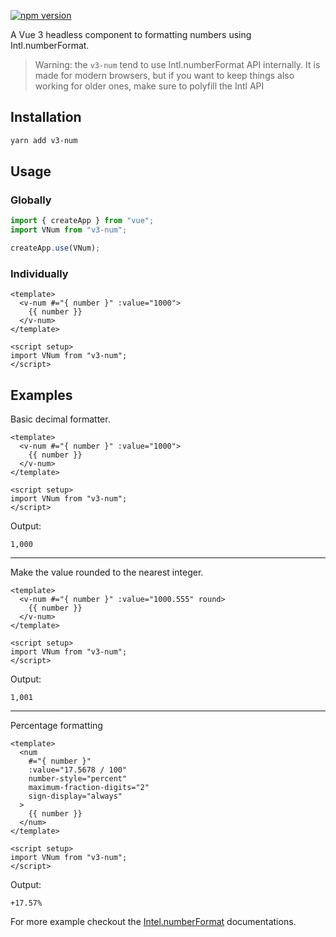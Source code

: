 [![npm version](https://badge.fury.io/js/v3-num.svg)](https://badge.fury.io/js/v3-num)

A Vue 3 headless component to formatting numbers using Intl.numberFormat.

> Warning: the `v3-num` tend to use Intl.numberFormat API internally. It is made for modern browsers, but if you want to keep things also working for older ones, make sure to polyfill the Intl API

## Installation

```bash
yarn add v3-num
```

## Usage

### Globally

```js
import { createApp } from "vue";
import VNum from "v3-num";

createApp.use(VNum);
```

### Individually

```vue
<template>
  <v-num #="{ number }" :value="1000">
    {{ number }}
  </v-num>
</template>

<script setup>
import VNum from "v3-num";
</script>
```

## Examples

Basic decimal formatter.

```vue
<template>
  <v-num #="{ number }" :value="1000">
    {{ number }}
  </v-num>
</template>

<script setup>
import VNum from "v3-num";
</script>
```

Output:

```
1,000
```

---

Make the value rounded to the nearest integer.

```vue
<template>
  <v-num #="{ number }" :value="1000.555" round>
    {{ number }}
  </v-num>
</template>

<script setup>
import VNum from "v3-num";
</script>
```

Output:

```
1,001
```

---

Percentage formatting

```vue
<template>
  <num
    #="{ number }"
    :value="17.5678 / 100"
    number-style="percent"
    maximum-fraction-digits="2"
    sign-display="always"
  >
    {{ number }}
  </num>
</template>

<script setup>
import VNum from "v3-num";
</script>
```

Output:

```
+17.57%
```

For more example checkout the [Intel.numberFormat](https://developer.mozilla.org/en-US/docs/Web/JavaScript/Reference/Global_Objects/Intl/NumberFormat) documentations.
